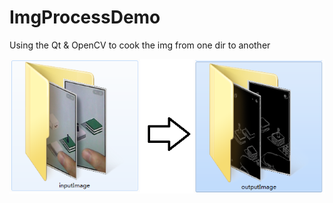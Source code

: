 # ImgProcessDemo
Using the Qt &amp; OpenCV to cook the img from one dir to another

![what it do](/function.png) 
